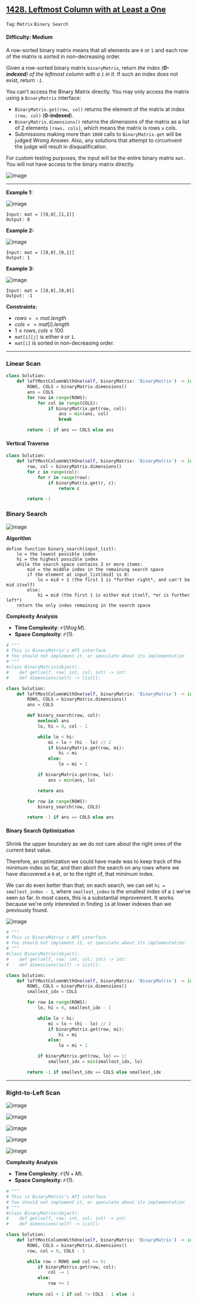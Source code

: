 ## [1428. Leftmost Column with at Least a One](https://leetcode.com/problems/leftmost-column-with-at-least-a-one)

```Tag```: ```Matrix``` ```Binary Search```

#### Difficulty: Medium

A row-sorted binary matrix means that all elements are ```0``` or ```1``` and each row of the matrix is sorted in non-decreasing order.

Given a row-sorted binary matrix ```binaryMatrix```, return _the index (__0-indexed__) of the leftmost column with a ```1``` in it_. If such an index does not exist, return _```-1```_.

You can't access the Binary Matrix directly. You may only access the matrix using a ```BinaryMatrix``` interface:

- ```BinaryMatrix.get(row, col)``` returns the element of the matrix at index ```(row, col)``` (__0-indexed__).
- ```BinaryMatrix.dimensions()``` returns the dimensions of the matrix as a list of 2 elements ```[rows, cols]```, which means the matrix is rows ```x``` cols.
- Submissions making more than ```1000``` calls to ```BinaryMatrix.get``` will be judged Wrong Answer. Also, any solutions that attempt to circumvent the judge will result in disqualification.

For custom testing purposes, the input will be the entire binary matrix ```mat```. You will not have access to the binary matrix directly.

![image](https://github.com/quananhle/Python/assets/35042430/58a3ad72-e682-45fc-a13b-be087015fb88)

---

__Example 1:__

![image](https://assets.leetcode.com/uploads/2019/10/25/untitled-diagram-5.jpg)
```
Input: mat = [[0,0],[1,1]]
Output: 0
```

__Example 2:__

![image](https://assets.leetcode.com/uploads/2019/10/25/untitled-diagram-4.jpg)
```
Input: mat = [[0,0],[0,1]]
Output: 1
```

__Example 3:__

![image](https://assets.leetcode.com/uploads/2019/10/25/untitled-diagram-3.jpg)
```
Input: mat = [[0,0],[0,0]]
Output: -1
```

__Constraints:__

- $rows == mat.length$
- $cols == mat[i].length$
- $1 \le rows, cols \le 100$
- ```mat[i][j]``` is either ```0``` or ```1```.
- ```mat[i]``` is sorted in non-decreasing order.

---

### Linear Scan

```Python
class Solution:
    def leftMostColumnWithOne(self, binaryMatrix: 'BinaryMatrix') -> int:
        ROWS, COLS = binaryMatrix.dimensions()
        ans = COLS
        for row in range(ROWS):
            for col in range(COLS):
                if binaryMatrix.get(row, col):
                    ans = min(ans, col)
                    break

        return -1 if ans == COLS else ans
```

#### Vertical Traverse

```Python
class Solution:
    def leftMostColumnWithOne(self, binaryMatrix: 'BinaryMatrix') -> int:
        row, col = binaryMatrix.dimensions()
        for c in range(col):
            for r in range(row):
                if binaryMatrix.get(r, c):
                    return c

        return -1
```

### Binary Search

![image](https://github.com/quananhle/Python/assets/35042430/bf72f9fd-0136-4e9e-9ef1-e07d59ea479f)

__Algorithm__

```
define function binary_search(input_list):
    lo = the lowest possible index
    hi = the highest possible index
    while the search space contains 2 or more items:
        mid = the middle index in the remaining search space
        if the element at input_list[mid] is 0:
            lo = mid + 1 (the first 1 is *further right*, and can't be mid itself)
        else:
            hi = mid (the first 1 is either mid itself, *or is further left*)
    return the only index remaining in the search space
```

__Complexity Analysis__

- __Time Complexity__: $\mathcal{O}(N \log M)$.
- __Space Complexity__: $\mathcal{O}(1)$.

```Python
# """
# This is BinaryMatrix's API interface.
# You should not implement it, or speculate about its implementation
# """
#class BinaryMatrix(object):
#    def get(self, row: int, col: int) -> int:
#    def dimensions(self) -> list[]:

class Solution:
    def leftMostColumnWithOne(self, binaryMatrix: 'BinaryMatrix') -> int:
        ROWS, COLS = binaryMatrix.dimensions()
        ans = COLS

        def binary_search(row, col):
            nonlocal ans
            lo, hi = 0, col - 1

            while lo < hi:
                mi = lo + (hi - lo) // 2
                if binaryMatrix.get(row, mi):
                    hi = mi
                else:
                    lo = mi + 1

            if binaryMatrix.get(row, lo):
                ans = min(ans, lo)

            return ans

        for row in range(ROWS):
            binary_search(row, COLS)

        return -1 if ans == COLS else ans
```

#### Binary Search Optimization

Shrink the upper boundary as we do not care about the right ones of the current best value. 

Therefore, an optimization we could have made was to keep track of the minimum index so far, and then abort the search on any rows where we have discovered a ```0``` at, or to the right of, that minimum index.

We can do even better than that; on each search, we can set ```hi = smallest_index - 1```, where ```smallest_index``` is the smallest index of a ```1``` we've seen so far. In most cases, this is a substantial improvement. It works because we're only interested in finding ```1```s at lower indexes than we previously found. 

![image](https://github.com/quananhle/Python/assets/35042430/0f64495c-bbb8-4e02-96a8-6636fcefb47e)

```Python
# """
# This is BinaryMatrix's API interface.
# You should not implement it, or speculate about its implementation
# """
#class BinaryMatrix(object):
#    def get(self, row: int, col: int) -> int:
#    def dimensions(self) -> list[]:

class Solution:
    def leftMostColumnWithOne(self, binaryMatrix: 'BinaryMatrix') -> int:
        ROWS, COLS = binaryMatrix.dimensions()
        smallest_idx = COLS

        for row in range(ROWS):
            lo, hi = 0, smallest_idx - 1

            while lo < hi:
                mi = lo + (hi - lo) // 2
                if binaryMatrix.get(row, mi):
                    hi = mi
                else:
                    lo = mi + 1

            if binaryMatrix.get(row, lo) == 1:
                smallest_idx = min(smallest_idx, lo)

        return -1 if smallest_idx == COLS else smallest_idx
```

---

### Right-to-Left Scan

![image](https://github.com/quananhle/Python/assets/35042430/95ae24d5-9013-447f-8cce-c7f772953da1)

![image](https://github.com/quananhle/Python/assets/35042430/2fe71043-d904-46d4-b226-e1b691e68979)

![image](https://github.com/quananhle/Python/assets/35042430/ede830bd-b971-4abf-af08-5af840d42a51)

![image](https://github.com/quananhle/Python/assets/35042430/a9f22b0a-6d97-4afb-a082-0ae8e438f0ef)

![image](https://github.com/quananhle/Python/assets/35042430/b70eba98-84c6-4bbd-ba78-e1a9dd607bf4)

__Complexity Analysis__

- __Time Complexity__: $\mathcal{O}(N + M)$.
- __Space Complexity__: $\mathcal{O}(1)$.

```Python
# """
# This is BinaryMatrix's API interface.
# You should not implement it, or speculate about its implementation
# """
#class BinaryMatrix(object):
#    def get(self, row: int, col: int) -> int:
#    def dimensions(self) -> list[]:

class Solution:
    def leftMostColumnWithOne(self, binaryMatrix: 'BinaryMatrix') -> int:
        ROWS, COLS = binaryMatrix.dimensions()
        row, col = 0, COLS - 1

        while row < ROWS and col >= 0:
            if binaryMatrix.get(row, col):
                col -= 1
            else:
                row += 1
            
        return col + 1 if col != COLS - 1 else -1
```
